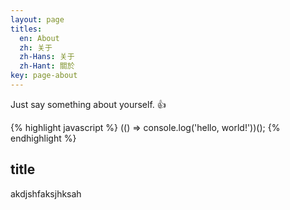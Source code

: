 ```yaml
---
layout: page
titles:
  en: About
  zh: 关于
  zh-Hans: 关于
  zh-Hant: 關於
key: page-about
---
```


Just say something about yourself. :+1:

{% highlight javascript %}
  (() => console.log('hello, world!'))();
{% endhighlight %}

## title

akdjshfaksjhksah
